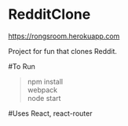 # RedditClone

https://rongsroom.herokuapp.com

Project for fun that clones Reddit. 

#To Run
>npm install  
>webpack  
>node start  



#Uses
React, react-router
